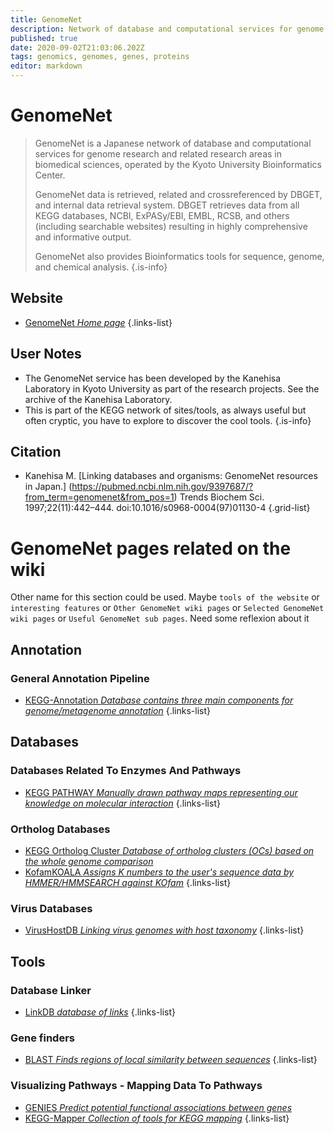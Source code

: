 ```yaml
---
title: GenomeNet
description: Network of database and computational services for genome research and related research areas in biomedical sciences, operated by the Kyoto University Bioinformatics Center
published: true
date: 2020-09-02T21:03:06.202Z
tags: genomics, genomes, genes, proteins
editor: markdown
---
```


# GenomeNet

> GenomeNet is a Japanese network of database and computational services for genome research and related research areas in biomedical sciences, operated by the Kyoto University Bioinformatics Center.
>
>GenomeNet data is retrieved, related and crossreferenced by DBGET, and internal data retrieval system. DBGET retrieves data from all KEGG databases, NCBI, ExPASy/EBI, EMBL, RCSB, and others (including searchable websites) resulting in highly comprehensive and informative output.
>
> GenomeNet also provides Bioinformatics tools for sequence, genome, and chemical analysis.
{.is-info}

## Website

- [GenomeNet *Home page*](https://www.genome.jp/)
{.links-list}

## User Notes
- The GenomeNet service has been developed by the Kanehisa Laboratory in Kyoto University as part of the research projects. See the archive of the Kanehisa Laboratory. 
- This is part of the KEGG network of sites/tools, as always useful but often cryptic, you have to explore to discover the cool tools.
{.is-info}

## Citation

- Kanehisa M. [Linking databases and organisms: GenomeNet resources in Japan.] (https://pubmed.ncbi.nlm.nih.gov/9397687/?from_term=genomenet&from_pos=1) Trends Biochem Sci. 1997;22(11):442–444. doi:10.1016/s0968-0004(97)01130-4
{.grid-list}

# GenomeNet pages related on the wiki

Other name for this section could be used. Maybe `tools of the website` or `interesting features` or `Other GenomeNet wiki pages` or `Selected GenomeNet wiki pages` or `Useful GenomeNet sub pages`. Need some reflexion about it

## Annotation

### General Annotation Pipeline

- [KEGG-Annotation *Database contains three main components for genome/metagenome annotation*](https://vdclab-wiki.herokuapp.com/en/annotation/general_annotation/KEGG-Annotation)
{.links-list}

## Databases

### Databases Related To Enzymes And Pathways

- [KEGG PATHWAY *Manually drawn pathway maps representing our knowledge on molecular interaction*](https://vdclab-wiki.herokuapp.com/en/databases/enzyme-pathway/KEGG-PATHWAY)
{.links-list}

### Ortholog Databases

- [KEGG Ortholog Cluster *Database of ortholog clusters (OCs) based on the whole genome comparison*](https://vdclab-wiki.herokuapp.com/en/databases/ortholog/KEGG-OC)
- [KofamKOALA *Assigns K numbers to the user's sequence data by HMMER/HMMSEARCH against KOfam*](https://vdclab-wiki.herokuapp.com/en/databases/ortholog/KofamKOALA)
{.links-list}

### Virus Databases

- [VirusHostDB *Linking virus genomes with host taxonomy*](https://vdclab-wiki.herokuapp.com/en/databases/virus_databases/VirusHostDB)
{.links-list}

## Tools

### Database Linker

- [LinkDB *database of links*](https://vdclab-wiki.herokuapp.com/en/tools/database-linker/LinkDB)
{.links-list}

### Gene finders

- [BLAST *Finds regions of local similarity between sequences*](https://vdclab-wiki.herokuapp.com/en/tools/gene-finders/BLAST)
{.links-list}

### Visualizing Pathways - Mapping Data To Pathways

- [GENIES *Predict potential functional associations between genes*](https://vdclab-wiki.herokuapp.com/en/tools/pathways/GENIES)
- [KEGG-Mapper *Collection of tools for KEGG mapping*](https://vdclab-wiki.herokuapp.com/en/tools/pathways/KEGG-Mapper)
{.links-list}